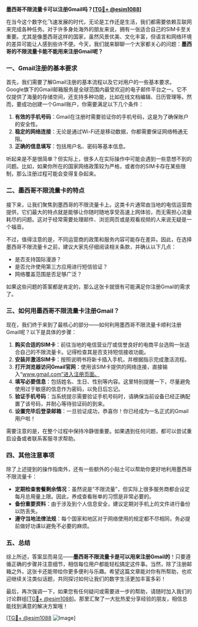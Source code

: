 **墨西哥不限流量卡可以注册Gmail吗？[[TG💪+ @esim1088](https://t.me/s/esim1088)]**

在当今这个数字化飞速发展的时代，无论是工作还是生活，我们都需要依赖互联网来完成各种任务。对于许多身处海外的朋友来说，拥有一张适合自己的SIM卡至关重要。尤其是像墨西哥这样的国家，虽然风景优美、文化丰富，但语言和网络环境的差异可能让人感到些许不便。今天，我们就来聊聊一个大家都关心的问题：**墨西哥的不限流量卡能不能用来注册Gmail呢？**

### 一、Gmail注册的基本要求

首先，我们需要了解Gmail注册的基本流程以及它对用户的一些基本要求。Google旗下的Gmail邮箱服务是全球范围内最受欢迎的电子邮件平台之一。它不仅提供了海量的存储空间，还支持多种功能，比如在线文档编辑、日历管理等。然而，要成功创建一个Gmail账户，你需要满足以下几个条件：

1. **有效的手机号码**：Gmail在注册时需要验证你的手机号码，这是为了确保账户的安全性。
2. **稳定的网络连接**：无论是通过Wi-Fi还是移动数据，你都需要保证网络畅通无阻。
3. **正确的信息填写**：包括用户名、密码等基本信息。

听起来是不是很简单？但实际上，很多人在实际操作中可能会遇到一些意想不到的问题。比如，如果你所在的国家网络政策较为严格，或者你的SIM卡存在某些限制，那么注册过程可能会变得复杂起来。

### 二、墨西哥不限流量卡的特点

接下来，让我们聚焦到墨西哥的不限流量卡上。这类卡片通常由当地的电信运营商提供，它们最大的特点就是能够让你随时随地享受高速上网体验，而无需担心流量耗尽的问题。这对于经常需要处理邮件、浏览网页或是观看视频的人来说无疑是一个福音。

不过，值得注意的是，不同运营商的政策和服务内容可能存在差异。因此，在选择墨西哥不限流量卡之前，建议大家先仔细阅读相关条款，并确认以下几点：

- 是否支持国际漫游？
- 是否允许使用第三方应用进行短信验证？
- 网络覆盖范围是否足够广泛？

如果这些问题的答案都是肯定的，那么这张卡就很有可能满足你注册Gmail的需求了。

### 三、如何用墨西哥不限流量卡注册Gmail？

现在，我们终于来到了最核心的部分——如何利用墨西哥不限流量卡顺利注册Gmail呢？以下是具体的步骤：

1. **购买合适的SIM卡**：前往当地的电信营业厅或信誉良好的电商平台选购一张适合自己的不限流量卡。记得检查其是否支持短信接收功能。
2. **安装并激活SIM卡**：按照说明书将新卡插入手机，并根据指示完成激活流程。
3. **打开浏览器访问Gmail官网**：使用该SIM卡提供的网络连接，直接输入“www.gmail.com”进入注册页面。
4. **填写必要信息**：包括姓名、生日、性别等内容。这里特别提醒一下，尽量避免使用过于敏感的信息作为密码，以免日后忘记。
5. **验证手机号码**：当系统提示需要验证手机号码时，请确保当前设备已经正确配置了该号码，并耐心等待验证码的到来。
6. **设置完毕后登录邮箱**：一旦验证成功，恭喜你！你已经成为一名正式的Gmail用户啦！

需要注意的是，在整个过程中保持冷静很重要。如果遇到任何问题，都可以尝试重启设备或者联系客服寻求帮助。

### 四、其他注意事项

除了上述提到的操作指南外，还有一些额外的小贴士可以帮助你更好地利用墨西哥不限流量卡：

- **定期检查套餐剩余情况**：虽然说是“不限流量”，但实际上很多服务商都会设定每月总用量上限。因此，养成查看账单的习惯是非常必要的。
- **备份重要资料**：由于涉及到个人信息安全，建议定期对手机上的文件进行备份以防丢失。
- **遵守当地法律法规**：每个国家和地区对于网络使用的规定都不尽相同，务必提前做好功课以避免不必要的麻烦。

### 五、总结

综上所述，答案显而易见——**墨西哥不限流量卡是可以用来注册Gmail的**！只要遵循正确的步骤并注意细节，相信每位用户都能轻松搞定这件事。当然，除了注册邮箱之外，这张卡还能带给你更多便利与乐趣。希望这篇文章能对你有所帮助，也欢迎继续关注类似话题，共同探讨如何让我们的数字生活更加丰富多彩！

最后，再次强调一下，如果您有任何疑问或需要进一步的帮助，请随时加入我们的讨论群组[[TG💪+ @esim1088](https://t.me/s/esim1088)]。那里汇聚了一大批热爱分享经验的朋友，相信总能找到满意的解决方案哦！

[[TG💪+ @esim1088](https://t.me/s/esim1088) ![Image](https://i.postimg.cc/4NQfJmqS/Snipaste-2025-05-13-00-14-12.png)]